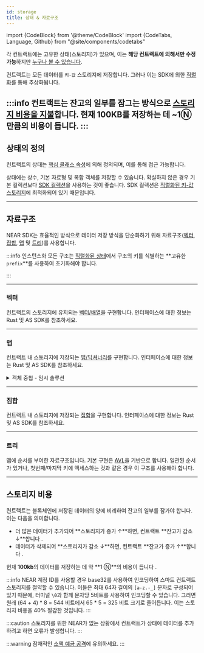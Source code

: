 ```yaml
---
id: storage
title: 상태 & 자료구조
---
```

import {CodeBlock} from '@theme/CodeBlock'
import {CodeTabs, Language, Github} from "@site/components/codetabs"

각 컨트랙트에는 고유한 상태(스토리지)가 있으며, 이는 **해당 컨트랙트에 의해서만 수정 가능**하지만 [누구나 볼 수 있습니다](../../4.tools/cli.md#near-view-state-near-view-state).

컨트랙트는 모든 데이터를 `키-값` 스토리지에 저장합니다. 그러나 이는 SDK에 의한 [직렬화](./serialization.md)를 통해 추상화됩니다.



:::info
컨트랙트는 잔고의 일부를 잠그는 방식으로 [스토리지 비용을 지불](#스토리지-비용)합니다. 현재 **100KB**를 저장하는 데 **~1Ⓝ** 만큼의 비용이 듭니다.
:::
---

## 상태의 정의
컨트랙트의 상태는 [핵심 클래스 속성](./anatomy.md#defining-the-contract)에 의해 정의되며, 이를 통해 접근 가능합니다.

상태에는 상수, 기본 자료형 및 복합 객체를 저장할 수 있습니다. 확실하지 않은 경우 기본 컬렉션보다 [SDK 컬렉션](#자료구조)을 사용하는 것이 좋습니다. SDK 컬렉션은 [직렬화된 키-값 스토리지](./serialization.md#borsh-state-serialization)에 최적화되어 있기 때문입니다.

<CodeTabs>
  <Language value="🌐 JavaScript" language="js">
    <Github fname="index.js"
          url="https://github.com/near-examples/docs-examples/blob/main/storage-js/src/index.ts"
          start="6" end="12" />
  </Language>
  <Language value="🦀 Rust" language="rust">
    <Github fname="lib.rs"
          url="https://github.com/near-examples/docs-examples/blob/main/storage-rs/contract/src/lib.rs" start="14" end="24"/>
  </Language>
  <Language value="🚀 AssemblyScript" language="ts">
    <Github fname="index.ts"
            url="https://github.com/near-examples/docs-examples/blob/main/storage-as/contract/assembly/index.ts"
            start="10" end="29" />
  </Language>
</CodeTabs>

---

## 자료구조
NEAR SDK는 효율적인 방식으로 데이터 저장 방식을 단순화하기 위해 자료구조([벡터](#벡터), [집합](#집합), [맵](#맵) 및 [트리](#트리))를 사용합니다.


:::info 인스턴스화
모든 구조는 [직렬화된 상태](./serialization.md#borsh-state-serialization)에서 구조의 키를 식별하는 **고유한 `prefix`**를 사용하여 초기화해야 합니다.

<CodeTabs>
  <Language value="🌐 JavaScript" language="js">
    <Github fname="index.js"
          url="https://github.com/near-examples/docs-examples/blob/main/storage-js/src/index.ts"
          start="8" end="11" />
  </Language>
  <Language value="🦀 Rust" language="rust">
    <Github fname="lib.rs"
          url="https://github.com/near-examples/docs-examples/blob/main/storage-rs/contract/src/lib.rs" start="33" end="38"/>
  </Language>
  <Language value="🚀 AssemblyScript" language="ts">
    <Github fname="index.ts"
            url="https://github.com/near-examples/docs-examples/blob/main/storage-as/contract/assembly/index.ts"
            start="5" end="8" />
  </Language>
</CodeTabs>
:::

<hr class="subsection" />

### 벡터

컨트랙트의 스토리지에 유지되는 [벡터/배열](https://en.wikipedia.org/wiki/Array_data_structure)을 구현합니다. 인터페이스에 대한 정보는 Rust 및 AS SDK를 참조하세요.


<CodeTabs>
  <Language value="🌐 JavaScript" language="js">
    <Github fname="index.js"
          url="https://github.com/near-examples/docs-examples/blob/main/storage-js/src/index.ts"
          start="25" end="28" />
  </Language>
  <Language value="🦀 Rust" language="rust">
    <Github fname="vector.rs"
          url="https://github.com/near-examples/docs-examples/blob/main/storage-rs/contract/src/vector.rs" start="12" end="30"/>
    <Github fname="lib.rs"
          url="https://github.com/near-examples/docs-examples/blob/main/storage-rs/contract/src/lib.rs" start="7" end="24"/>
  </Language>
  <Language value="🚀 AssemblyScript" language="ts">
    <Github fname="vector.ts"
            url="https://github.com/near-examples/docs-examples/blob/main/storage-as/contract/assembly/__tests__/vector.spec.ts" start="4" end="16"/>
    <Github fname="index.ts"
            url="https://github.com/near-examples/docs-examples/blob/main/storage-as/contract/assembly/index.ts"
            start="1" end="11" />
  </Language>
</CodeTabs>

<hr class="subsection" />

### 맵

컨트랙트 내 스토리지에 저장되는 [맵/딕셔너리](https://en.wikipedia.org/wiki/Associative_array)를 구현합니다. 인터페이스에 대한 정보는 Rust 및 AS SDK를 참조하세요.

<CodeTabs>
  <Language value="🌐 JavaScript" language="js">
    <Github fname="index.js"
          url="https://github.com/near-examples/docs-examples/blob/main/storage-js/src/index.ts"
          start="33" end="37" />
  </Language>
  <Language value="🦀 Rust" language="rust">
    <Github fname="map.rs"
          url="https://github.com/near-examples/docs-examples/blob/main/storage-rs/contract/src/map.rs" start="9" end="24"/>
    <Github fname="lib.rs"
          url="https://github.com/near-examples/docs-examples/blob/main/storage-rs/contract/src/lib.rs" start="7" end="24"/>
  </Language>
  <Language value="🚀 AssemblyScript" language="ts">
    <Github fname="map.ts"
            url="https://github.com/near-examples/docs-examples/blob/main/storage-as/contract/assembly/__tests__/map.spec.ts" start="5" end="15"/>
    <Github fname="index.ts"
            url="https://github.com/near-examples/docs-examples/blob/main/storage-as/contract/assembly/index.ts"
            start="1" end="11" />
  </Language>
</CodeTabs>

<details>
<summary>객체 중첩 - 임시 솔루션</summary>

JS SDK에서는 중첩된 맵 또는 객체에서 요소를 저장하고 검색할 수 있지만, 이를 위해서 먼저 상태 내에서 구조를 생성하거나 분해해야 합니다. 이는 개선 사항이 SDK에 구현될 때까지 실행되는 임시 솔루션입니다. 다음은 이를 수행하는 방법의 예입니다.

```ts 
import { NearBindgen, call, view, near, UnorderedMap } from "near-sdk-js";

@NearBindgen({})
class StatusMessage {
  records: UnorderedMap;
  constructor() {
    this.records = new UnorderedMap("a");
  }

  @call({})
  set_status({ message, prefix }: { message: string; prefix: string }) {
    let account_id = near.signerAccountId();

    const inner: any = this.records.get("b" + prefix);
    const inner_map: UnorderedMap = inner
      ? UnorderedMap.deserialize(inner)
      : new UnorderedMap("b" + prefix);

    inner_map.set(account_id, message);

    this.records.set("b" + prefix, inner_map);
  }

  @view({})
  get_status({ account_id, prefix }: { account_id: string; prefix: string }) {
    const inner: any = this.records.get("b" + prefix);
    const inner_map: UnorderedMap = inner
      ? UnorderedMap.deserialize(inner)
      : new UnorderedMap("b" + prefix);
    return inner_map.get(account_id);
  }
}
```
</details>
<hr class="subsection" />

### 집합

컨트랙트 내 스토리지에 저장되는 [집합](https://en.wikipedia.org/wiki/Set_(abstract_data_type))을 구현합니다. 인터페이스에 대한 정보는 Rust 및 AS SDK를 참조하세요.

<CodeTabs>
  <Language value="🌐 JavaScript" language="js">
    <Github fname="index.js"
          url="https://github.com/near-examples/docs-examples/blob/main/storage-js/src/index.ts"
          start="42" end="46" />
  </Language>
  <Language value="🦀 Rust" language="rust">
    <Github fname="set.rs"
          url="https://github.com/near-examples/docs-examples/blob/main/storage-rs/contract/src/set.rs" start="9" end="16"/>
    <Github fname="lib.rs"
          url="https://github.com/near-examples/docs-examples/blob/main/storage-rs/contract/src/lib.rs" start="7" end="24"/>
  </Language>
  <Language value="🚀 AssemblyScript" language="ts">
    <Github fname="map.ts"
            url="https://github.com/near-examples/docs-examples/blob/main/storage-as/contract/assembly/__tests__/set.spec.ts" start="5" end="11"/>
    <Github fname="index.ts"
            url="https://github.com/near-examples/docs-examples/blob/main/storage-as/contract/assembly/index.ts"
            start="1" end="11" />
  </Language>
</CodeTabs>

<hr class="subsection" />

### 트리

맵에 순서를 부여한 자료구조입니다. 기본 구현은 [AVL](https://en.wikipedia.org/wiki/AVL_tree)을 기반으로 합니다. 일관된 순서가 있거나, 첫번째/마지막 키에 액세스하는 것과 같은 경우 이 구조를 사용해야 합니다. 


<CodeTabs>
  <Language value="🦀 Rust" language="rust">
    <Github fname="tree.rs"
          url="https://github.com/near-examples/docs-examples/blob/main/storage-rs/contract/src/tree.rs" start="9" end="24"/>
    <Github fname="lib.rs"
          url="https://github.com/near-examples/docs-examples/blob/main/storage-rs/contract/src/lib.rs" start="7" end="24"/>
  </Language>
  <Language value="🚀 AssemblyScript" language="ts">
    <Github fname="tree.ts"
            url="https://github.com/near-examples/docs-examples/blob/main/storage-as/contract/assembly/__tests__/tree.spec.ts" start="5" end="11"/>
    <Github fname="index.ts"
            url="https://github.com/near-examples/docs-examples/blob/main/storage-as/contract/assembly/index.ts"
            start="1" end="11" />
  </Language>
</CodeTabs>

---

## 스토리지 비용

컨트랙트는 블록체인에 저장된 데이터의 양에 비례하여 잔고의 일부를 잠가야 합니다. 이는 다음을 의미합니다.
- 더 많은 데이터가 추가되어 **스토리지가 증가 ↑**하면, 컨트랙트 **잔고가 감소 ↓**합니다 .
- 데이터가 삭제되어 **스토리지가 감소 ↓**하면, 컨트랙트 **잔고가 증가 ↑**합니다 .

현재 **100kb**의 데이터를 저장하는 데 약 **1 Ⓝ**의 비용이 듭니다 .

:::info
NEAR 계정 ID를 사용할 경우 base32를 사용하여 인코딩하여 스마트 컨트랙트 스토리지를 절약할 수 있습니다. 이들은 최대 64자 길이의 `[a-z.-_]` 문자로 구성되어 있기 때문에, 터미널 `\0`과 함께 문자당 5비트를 사용하여 인코딩할 수 있습니다. 그러면 원래 (64 + 4) * 8 = 544 비트에서 65 * 5 = 325 비트 크기로 줄어듭니다. 이는 스토리지 비용을 40% 절감한 것입니다.
:::

:::caution
스토리지를 위한 NEAR가 없는 상황에서 컨트랙트가 상태에 데이터를 추가하려고 하면 오류가 발생합니다.
:::

:::warning
잠재적인 [소액 예금 공격](security/storage.md)에 유의하세요.
:::

